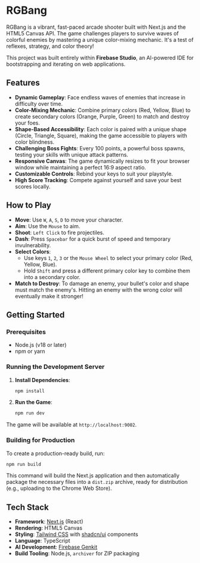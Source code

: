 
# RGBang

RGBang is a vibrant, fast-paced arcade shooter built with Next.js and the HTML5 Canvas API. The game challenges players to survive waves of colorful enemies by mastering a unique color-mixing mechanic. It's a test of reflexes, strategy, and color theory!

This project was built entirely within **Firebase Studio**, an AI-powered IDE for bootstrapping and iterating on web applications.

## Features

- **Dynamic Gameplay**: Face endless waves of enemies that increase in difficulty over time.
- **Color-Mixing Mechanic**: Combine primary colors (Red, Yellow, Blue) to create secondary colors (Orange, Purple, Green) to match and destroy your foes.
- **Shape-Based Accessibility**: Each color is paired with a unique shape (Circle, Triangle, Square), making the game accessible to players with color blindness.
- **Challenging Boss Fights**: Every 100 points, a powerful boss spawns, testing your skills with unique attack patterns.
- **Responsive Canvas**: The game dynamically resizes to fit your browser window while maintaining a perfect 16:9 aspect ratio.
- **Customizable Controls**: Rebind your keys to suit your playstyle.
- **High Score Tracking**: Compete against yourself and save your best scores locally.

## How to Play

-   **Move**: Use `W`, `A`, `S`, `D` to move your character.
-   **Aim**: Use the `Mouse` to aim.
-   **Shoot**: `Left Click` to fire projectiles.
-   **Dash**: Press `Spacebar` for a quick burst of speed and temporary invulnerability.
-   **Select Colors**:
    -   Use keys `1`, `2`, `3` or the `Mouse Wheel` to select your primary color (Red, Yellow, Blue).
    -   Hold `Shift` and press a different primary color key to combine them into a secondary color.
-   **Match to Destroy**: To damage an enemy, your bullet's color and shape must match the enemy's. Hitting an enemy with the wrong color will eventually make it stronger!

## Getting Started

### Prerequisites

-   Node.js (v18 or later)
-   npm or yarn

### Running the Development Server

1.  **Install Dependencies**:
    ```bash
    npm install
    ```

2.  **Run the Game**:
    ```bash
    npm run dev
    ```

The game will be available at `http://localhost:9002`.

### Building for Production

To create a production-ready build, run:

```bash
npm run build
```

This command will build the Next.js application and then automatically package the necessary files into a `dist.zip` archive, ready for distribution (e.g., uploading to the Chrome Web Store).

## Tech Stack

-   **Framework**: [Next.js](https://nextjs.org/) (React)
-   **Rendering**: HTML5 Canvas
-   **Styling**: [Tailwind CSS](https://tailwindcss.com/) with [shadcn/ui](https://ui.shadcn.com/) components
-   **Language**: TypeScript
-   **AI Development**: [Firebase Genkit](https://firebase.google.com/docs/genkit)
-   **Build Tooling**: Node.js, `archiver` for ZIP packaging

